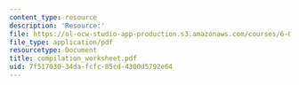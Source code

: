 ```yaml
---
content_type: resource
description: 'Resource:'
file: https://ol-ocw-studio-app-production.s3.amazonaws.com/courses/6-004-computation-structures-spring-2017/7f51703034dafcfc85cd4300d5792e64_compilation_worksheet.pdf
file_type: application/pdf
resourcetype: Document
title: compilation_worksheet.pdf
uid: 7f517030-34da-fcfc-85cd-4300d5792e64
---
```

